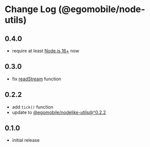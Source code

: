 # Change Log (@egomobile/node-utils)

## 0.4.0

- require at least [Node.js 16+](https://nodejs.org/en/blog/release/v16.0.0/) now

## 0.3.0

- fix [readStream](https://egomobile.github.io/node-utils/modules/io.html#readStream) function

## 0.2.2

- add `tick()` function
- update to [@egomobile/nodelike-utils@^0.2.2](https://github.com/egomobile/nodelike-utils)

## 0.1.0

- initial release
